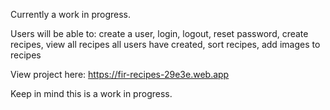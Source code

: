 Currently a work in progress.

Users will be able to:
create a user,
login,
logout,
reset password,
create recipes,
view all recipes all users have created,
sort recipes,
add images to recipes

View project here:  https://fir-recipes-29e3e.web.app

Keep in mind this is a work in progress.
